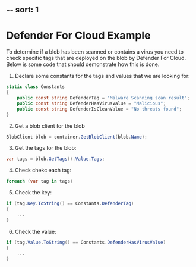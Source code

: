 --
sort: 1
---

# Defender For Cloud Example

To determine if a blob has been scanned or contains a virus you need to check specific tags that are deployed on the blob by Defender For Cloud.
Below is some code that should demonstrate how this is done.


1.	Declare some constants for the tags and values that we are looking for:

```C#
static class Constants
{
    public const string DefenderTag = "Malware Scanning scan result";
	public const string DefenderHasVirusValue = "Malicious";
	public const string DefenderIsCleanValue = "No threats found";
}
```
	

2.	Get a blob client for the blob

```C#
BlobClient blob = container.GetBlobClient(blob.Name);
```
	

3.	Get the tags for the blob:

```C#
var tags = blob.GetTags().Value.Tags;
```
	

4.	Check chekc each tag:

```C#
foreach (var tag in tags)
```
	

5.	Check the key:

```C#
if (tag.Key.ToString() == Constants.DefenderTag)
{
    ...
}
```
       


6.	Check the value:
	
```C#
if (tag.Value.ToString() == Constants.DefenderHasVirusValue)
{
    ...
}
```

